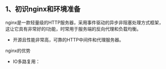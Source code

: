 ## 1、初识nginx和环境准备
nginx是一款轻量级的HTTP服务器，采用事件驱动的异步非阻塞处理方式框架，这让它具有非常好的I功能，时常用于服务端的反向代理和负载均衡。

- 开源且性能非常高，可靠的HTTP中间件和代理服务器。

nginx的优势
- IO多路复用：